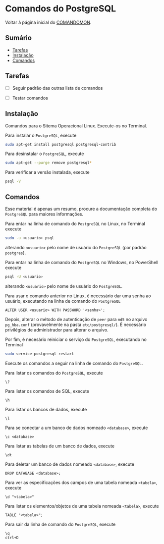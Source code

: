 # Comandos do PostgreSQL

Voltar à página inicial do [COMANDOMON](README.md).


## Sumário

- [Tarefas](#Tarefas)
- [Instalação](#Instalação)
- [Comandos](#Comandos)



## Tarefas

- [ ] Seguir padrão das outras lista de comandos
- [ ] Testar comandos



## Instalação

Comandos para o Sitema Operacional Linux. Execute-os no Terminal.

Para instalar o `PostgreSQL`, execute
```bash
sudo apt-get install postgresql postgresql-contrib
```

Para desinstalar o `PostgreSQL`, execute
```bash
sudo apt-get --purge remove postgresql*
```

Para verificar a versão instalada, execute
```bash
psql -V
```

## Comandos

Esse material é apenas um resumo, procure a documentação completa do `PostgreSQL` para maiores informações. 

Para entar na linha de comando do `PostgreSQL` no Linux, no Terminal execute
```bash
sudo -u <usuario> psql
```
alterando `<usuario>` pelo nome de usuário do `PostgreSQL` (por padrão `postgres`).

Para entar na linha de comando do `PostgreSQL` no Windows, no PowerShell execute
```bash
psql -U <usuario>
```
alterando `<usuario>` pelo nome de usuário do `PostgreSQL`.

Para usar o comando anterior no Linux, é necessário dar uma senha ao usuário, executando na linha de comando do `PostgreSQL`
```
ALTER USER <usuario> WITH PASSWORD '<senha>';
```

Depois, alterar o método de autenticação de `peer` para `md5` no arquivo `pg_hba.conf` (provavelmente na pasta `etc/postgresql/`). É necessário privilégios de administrador para alterar o arquivo.

Por fim, é necesário reiniciar o serviço do `PostgreSQL`, executando no Terminal
```bash
sudo service postgresql restart
```

Execute os comandos a seguir na linha de comando do `PostgreSQL`.

Para listar os comandos do `PostgreSQL`, execute
```
\?
```

Para listar os comandos de SQL, execute
```
\h
```

Para listar os bancos de dados, execute
```
\l
```

Para se conectar a um banco de dados nomeado `<database>`, execute
```
\c <database>
```

Para listar as tabelas de um banco de dados, execute
```
\dt
```

Para deletar um banco de dados nomeado `<database>`, execute
```
DROP DATABASE <database>;
```

Para ver as especificações dos campos de uma tabela nomeada `<tabela>`, execute
```
\d "<tabela>"
```

Para listar os elementos/objetos de uma tabela nomeada `<tabela>`, execute
```
TABLE "<tabela>";
```

Para sair da linha de comando do `PostgreSQL`, execute
```
\q
ctrl+D
```
